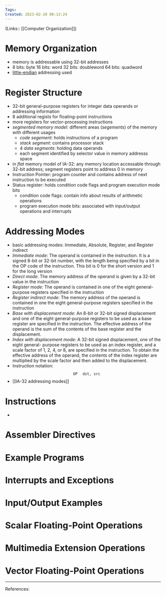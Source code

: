 ```yaml
---
Tags: 
Created: 2023-02-20 00:13:24
---
```

(Links:: [[Computer Organization]])
# Memory Organization
- memory is addressable using 32-bit addresses
- 8 bits: byte
  16 bits: word
  32 bits: doubleword
  64 bits: quadword
- [little-endian](https://en.wikipedia.org/wiki/Endianness) addressing used
# Register Structure
- 32-bit general-purpose registers for integer data operands or addressing information
- 8 additional regists for floating-point instructions
- more registers for vector-processing instructions
- *segmented memory model*: different areas (*segements*) of the memory with different usages
	- *code segement*: holds instructions of a program
	- *stack segment*: contains processor stack
	- 4 *data segments*: holding data operands
	- each segment identified by selector value in memory addresss space
- in *flat* memory model of IA-32: any memory location accessable through 32-bit address; segment registers point to address 0 in memory
- Instruction Pointer: program counter and contains address of next instruction to be executed
- Status register: holds condition code flags and program execution mode bits
	- condition code flags: contain info about results of arithmetic operations
	- program execution mode bits: associated with input/output operations and interrupts
# Addressing Modes
- basic addressing modes: Immediate, Absolute, Register, and Register indirect
- *Immediate mode*: The operand is contained in the instruction. It is a signed 8-bit or 32-bit number, with the length being specified by a bit in the OP code of the instruction. This bit is 0 for the short version and 1 for the long version
- *Direct mode*: The memory address of the operand is given by a 32-bit value in the instruction
- *Register mode*: The operand is contained in one of the eight general-purpose registers specified in the instruction
- *Register indirect mode*: The memory address of the operand is contained in one the eight general-purpose registers specified in the instruction
- *Base with displacement mode*: An 8-bit or 32-bit signed displacement and one of the eight general-purpose registers to be used as a base register are specified in the instruction. The effective address of the operand is the sum of the contents of the base register and the displacement.
- *Index with displacement mode*: A 32-bit signed displacement, one of the eight general- purpose registers to be used as an index register, and a scale factor of 1, 2, 4, or 8, are specified in the instruction. To obtain the effective address of the operand, the contents of the index register are multiplied by the scale factor and then added to the displacement.
- Instruction notation: $$\texttt{OP} \quad  \texttt{dst, src}$$
- [[IA-32 addressing modes]]
# Instructions
- 
# Assembler Directives
# Example Programs
# Interrupts and Exceptions
# Input/Output Examples
# Scalar Floating-Point Operations
# Multimedia Extension Operations
# Vector Floating-Point Operations


---
References:
